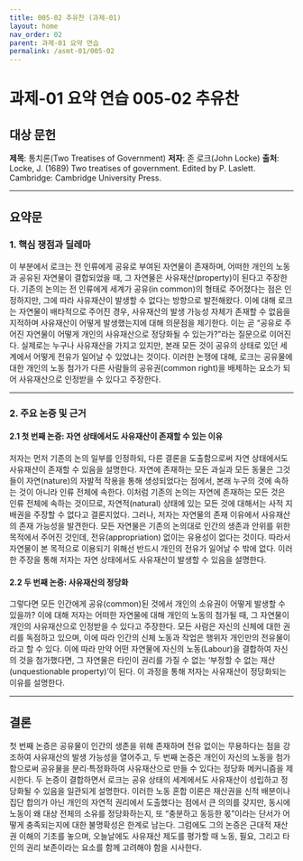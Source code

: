 ```yaml
---
title: 005-02 추유찬 (과제-01)
layout: home
nav_order: 02
parent: 과제-01 요약 연습
permalink: /asmt-01/005-02
---
```

# 과제-01 요약 연습 005-02 추유찬 
## 대상 문헌  
**제목**: 통치론(Two Treatises of Government)
**저자**: 존 로크(John Locke)
**출처**: Locke, J. (1689) Two treatises of government. Edited by P. Laslett. Cambridge: Cambridge University Press.

---

## 요약문  

### 1. 핵심 쟁점과 딜레마  
이 부분에서 로크는 전 인류에게 공유로 부여된 자연물이 존재하며, 어떠한 개인의 노동과 공유된 자연물이 결합되었을 때, 그 자연물은 사유재산(property)이 된다고 주장한다. 기존의 논의는 전 인류에게 세계가 공유(in common)의 형태로 주어졌다는 점은 인정하지만, 그에 따라 사유재산이 발생할 수 없다는 방향으로 발전해왔다. 이에 대해 로크는 자연물이 배타적으로 주어진 경우, 사유재산의 발생 가능성 자체가 존재할 수 없음을 지적하며 사유재산이 어떻게 발생했는지에 대해 의문점을 제기한다. 이는 곧 “공유로 주어진 자연물이 어떻게 개인의 사유재산으로 정당화될 수 있는가?”라는 질문으로 이어진다. 실제로는 누구나 사유재산을 가지고 있지만, 본래 모든 것이 공유의 상태로 있던 세계에서 어떻게 전유가 일어날 수 있었냐는 것이다. 이러한 논쟁에 대해, 로크는 공유물에 대한 개인의 노동 첨가가 다른 사람들의 공유권(common right)을 배제하는 요소가 되어 사유재산으로 인정받을 수 있다고 주장한다.

---

### 2. 주요 논증 및 근거  

#### 2.1 첫 번째 논증: 자연 상태에서도 사유재산이 존재할 수 있는 이유
저자는 먼저 기존의 논의 일부를 인정하되, 다른 결론을 도출함으로써 자연 상태에서도 사유재산이 존재할 수 있음을 설명한다. 자연에 존재하는 모든 과실과 모든 동물은 그것들이 자연(nature)의 자발적 작용을 통해 생성되었다는 점에서, 본래 누구의 것에 속하는 것이 아니라 인류 전체에 속한다. 이처럼 기존의 논의는 자연에 존재하는 모든 것은 인류 전체에 속하는 것이므로, 자연적(natural) 상태에 있는 모든 것에 대해서는 사적 지배권을 주장할 수 없다고 결론지었다. 그러나, 저자는 자연물의 존재 이유에서 사유재산의 존재 가능성을 발견한다. 모든 자연물은 기존의 논의대로 인간의 생존과 안위를 위한 목적에서 주어진 것인데, 전유(appropriation) 없이는 유용성이 없다는 것이다. 따라서 자연물이 본 목적으로 이용되기 위해선 반드시 개인의 전유가 일어날 수 밖에 없다. 이러한 주장을 통해 저자는 자연 상태에서도 사유재산이 발생할 수 있음을 설명한다. 

#### 2.2 두 번째 논증: 사유재산의 정당화  
그렇다면 모든 인간에게 공유(common)된 것에서 개인의 소유권이 어떻게 발생할 수 있을까? 이에 대해 저자는 어떠한 자연물에 대해 개인의 노동의 첨가될 때, 그 자연물이 개인의 사유재산으로 인정받을 수 있다고 주장한다. 모든 사람은 자신의 신체에 대한 권리를 독점하고 있으며, 이에 따라 인간의 신체 노동과 작업은 행위자 개인만의 전유물이라고 할 수 있다. 이에 따라 만약 어떤 자연물에 자신의 노동(Labour)을 결합하여 자신의 것을 첨가했다면, 그 자연물은 타인이 권리를 가질 수 없는 ‘부정할 수 없는 재산(unquestionable property)’이 된다. 이 과정을 통해 저자는 사유재산이 정당화되는 이유를 설명한다. 

---

## 결론  
첫 번째 논증은 공유물이 인간의 생존을 위해 존재하며 전유 없이는 무용하다는 점을 강조하여 사유재산의 발생 가능성을 열어주고, 두 번째 논증은 개인이 자신의 노동을 첨가함으로써 공유물을 분리·특정화하여 사유재산으로 만들 수 있다는 정당화 메커니즘을 제시한다. 두 논증이 결합하면서 로크는 공유 상태의 세계에서도 사유재산이 성립하고 정당화될 수 있음을 일관되게 설명한다. 이러한 노동 혼합 이론은 재산권을 신적 배분이나 집단 합의가 아닌 개인의 자연적 권리에서 도출했다는 점에서 큰 의의를 갖지만, 동시에 노동이 왜 대상 전체의 소유를 정당화하는지, 또 “충분하고 동등한 몫”이라는 단서가 어떻게 충족되는지에 대한 불명확성은 한계로 남는다. 그럼에도 그의 논증은 근대적 재산권 이해의 기초를 놓으며, 오늘날에도 사유재산 제도를 평가할 때 노동, 필요, 그리고 타인의 권리 보존이라는 요소를 함께 고려해야 함을 시사한다.
